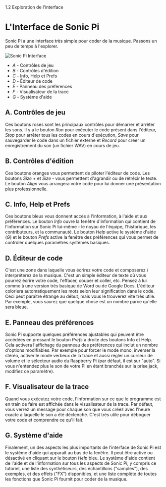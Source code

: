 1.2 Exploration de l'interface

# L'Interface de Sonic Pi 

Sonic Pi a une interface très simple pour coder de la musique. Passons
un peu de temps à l'explorer.

![Sonic Pi Interface](../images/tutorial/GUI.png)


* *A* - Contrôles de jeu
* *B* - Contrôles d'édition
* *C* - Info, Help et Prefs
* *D* - Éditeur de code
* *E* - Panneau des préférences
* *F* - Visualisateur de la trace
* *G* - Système d'aide


## A. Contrôles de jeu

Ces boutons roses sont les principaux contrôles pour démarrer et
arrêter les sons. Il y a le bouton *Run* pour exécuter le code présent
dans l'éditeur, *Stop* pour arrêter tous les codes en cours d'exécution,
*Save* pour sauvegarder le code dans un fichier externe et *Record* pour
créer un enregistrement du son (un fichier WAV) en cours de jeu.

## B. Contrôles d'édition

Ces boutons oranges vous permettent de piloter l'éditeur de code. Les
boutons *Size +* et *Size -* vous permettent d'agrandir ou de rétrécir
le texte. Le bouton *Align* vous arrangera votre code pour lui donner
une présentation plus professionnelle. 

## C. Info, Help et Prefs

Ces boutons bleus vous donnent accès à l'information, à l'aide et aux
préférences. Le bouton *Info* ouvre la fenêtre d'information qui contient
de l'information sur Sonic Pi lui-même - le noyau de l'équipe, l'historique,
les contributeurs, et la communauté. Le bouton *Help* active le système
d'aide (*G*) et le bouton *Prefs* active la fenêtre des préférences
qui vous permet de contrôler quelques paramètres systèmes basiques.

## D. Éditeur de code

C'est une zone dans laquelle vous écrirez votre code et composerez /
interpréterez de la musique. C'est un simple éditeur de texte où vous
pourrez écrire votre code, l'effacer, couper et coller, etc. Pensez
à lui comme à une version très basique de Word ou de Google Docs.
L'éditeur coloriera automatiquement les mots selon leur signification
dans le code. Ceci peut paraître étrange au début, mais vous le
trouverez vite très utile. Par exemple, vous saurez que quelque chose
est un nombre parce qu'elle sera bleue.

## E. Panneau des préférences

Sonic Pi supporte quelques préférences ajustables qui peuvent être
accédées en pressant le bouton *Prefs* à droite des boutons Info et Help.
Cela activera l'affichage du panneau des préférences qui inclut un
nombre d'options modifiables. Par exemple pour forcer le mode mono,
inverser la stéréo, activer le mode verbeux de la trace et aussi régler
un curseur de volume et le sélecteur audio du Raspberry Pi (par défaut,
il est sur "auto". Si vous n'entendez plus le son de votre Pi en étant 
branchés sur la prise jack, modifiez ce paramètre).

## F. Visualisateur de la trace

Quand vous exécutez votre code, l'information sur ce que le programme est
en train de faire est affichée dans le visualisateur de la trace. Par défaut,
vous verrez un message pour chaque son que vous créez avec l'heure exacte à
laquelle le son a été déclenché. C'est très utile pour déboguer votre code
et comprendre ce qu'il fait.

## G. Système d'aide

Finalement, un des aspects les plus importants de l'interface de Sonic Pi
est le système d'aide qui apparaît au bas de la fenêtre. Il peut être activé
ou désactivé en cliquant sur le bouton *Help* bleu. Le système d'aide
contient de l'aide et de l'information sur tous les aspects de Sonic Pi,
y compris ce tutoriel, une liste des synthétiseurs, des échantillons 
("samples"), des exemples, et des effets ("FX") disponibles, et une liste 
complète de toutes les fonctions que Sonic Pi fournit pour coder de la musique.
